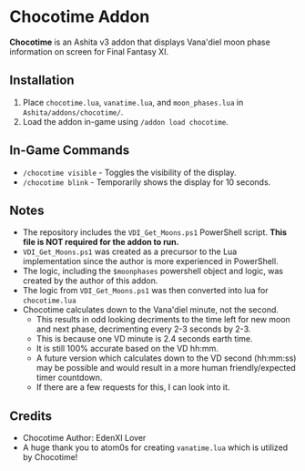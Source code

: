 # Chocotime Addon

**Chocotime** is an Ashita v3 addon that displays Vana'diel moon phase information on screen for Final Fantasy XI.

## Installation
1. Place `chocotime.lua`, `vanatime.lua`, and `moon_phases.lua` in `Ashita/addons/chocotime/`.
2. Load the addon in-game using `/addon load chocotime`.
   
## In-Game Commands
- `/chocotime visible` - Toggles the visibility of the display.
- `/chocotime blink` - Temporarily shows the display for 10 seconds.

## Notes
- The repository includes the `VDI_Get_Moons.ps1` PowerShell script. **This file is NOT required for the addon to run.**
- `VDI_Get_Moons.ps1` was created as a precursor to the Lua implementation since the author is more experienced in PowerShell.
- The logic, including the `$moonphases` powershell object and logic, was created by the author of this addon.
- The logic from `VDI_Get_Moons.ps1` was then converted into lua for `chocotime.lua`
- Chocotime calculates down to the Vana'diel minute, not the second.
  - This results in odd looking decriments to the time left for new moon and next phase, decrimenting every 2-3 seconds by 2-3.
  - This is because one VD minute is 2.4 seconds earth time.
  - It is still 100% accurate based on the VD hh:mm.
  - A future version which calculates down to the VD second (hh:mm:ss) may be possible and would result in a more human friendly/expected timer countdown.
  - If there are a few requests for this, I can look into it.

## Credits
- Chocotime Author: EdenXI Lover
- A huge thank you to atom0s for creating `vanatime.lua` which is utilized by Chocotime!
